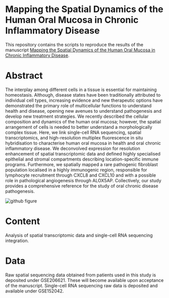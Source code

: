 # Mapping the Spatial Dynamics of the Human Oral Mucosa in Chronic Inflammatory Disease

This repository contains the scripts to reproduce the results of the manuscript [Mapping the Spatial Dynamics of the Human Oral Mucosa in Chronic Inflammatory Disease](https://www.biorxiv.org/content/10.1101/2022.07.05.498778v1).

# Abstract
The interplay among different cells in a tissue is essential for maintaining homeostasis. Although, disease states have been traditionally attributed to individual cell types, increasing evidence and new therapeutic options have demonstrated the primary role of multicellular functions to understand health and disease, opening new avenues to understand pathogenesis and develop new treatment strategies.  We recently described the cellular composition and dynamics of the human oral mucosa; however, the spatial arrangement of cells is needed to better understand a morphologically complex tissue. Here, we link single-cell RNA sequencing, spatial transcriptomics, and high-resolution multiplex fluorescence in situ hybridisation to characterise human oral mucosa in health and oral chronic inflammatory disease. We deconvolved expression for resolution enhancement of spatial transcriptomic data and defined highly specialised epithelial and stromal compartments describing location-specific immune programs. Furthermore, we spatially mapped a rare pathogenic fibroblast population localised in a highly immunogenic region, responsible for lymphocyte recruitment through CXCL8 and CXCL10 and with a possible role in pathological angiogenesis through ALOX5AP. Collectively, our study provides a comprehensive reference for the study of oral chronic disease pathogenesis.

![github figure](https://user-images.githubusercontent.com/41868248/177250736-8ccad5a5-6580-4937-8193-84786838a550.png)


# Content
Analysis of spatial transcriptomic data and single-cell RNA sequencing integration.

# Data
Raw spatial sequencing data obtained from patients used in this study is deposited under GSE206621. These will become available upon acceptance of the manuscript. Single-cell RNA sequencing raw data is deposited and available under GSE152042.
